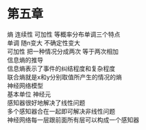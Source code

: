 # 第五章
熵 连续性 可加性 等概率分布单调三个特点   
单调 随n变大 不确定性变大  
可加性 把一种情况分成两次 等于两次相加  
信息熵的推导  
信息熵表示了事件的纠结程度和复杂程度  
联合熵就是x和y分别取值所产生的情况的熵  
神经网络模型  
基本单位 神经元  
感知器很好地解决了线性问题  
多个感知器合在一起即可解决非线性问题  
神经网络每一层跟前面所有层可以构成一个感知器
